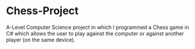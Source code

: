 # Chess-Project
A-Level Computer Science project in which I programmed a Chess game in C# which allows the user to play against the computer or against another player (on the same device).
